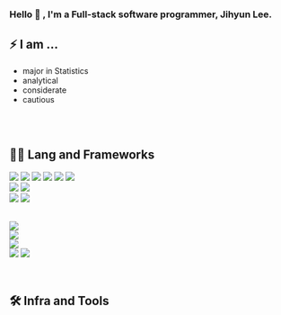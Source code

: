 ### Hello 👋 , I'm  a Full-stack software programmer, Jihyun Lee. 


## ⚡ I am ...
- major in Statistics 
- analytical
- considerate
- cautious
<br>

<br>

## 🧑‍💻 Lang and Frameworks
  <img src="https://img.shields.io/badge/java-007396?style=for-the-badge&logo=java&logoColor=white"> <img src="https://img.shields.io/badge/python-3776AB?style=for-the-badge&logo=python&logoColor=white"> <img src="https://img.shields.io/badge/html5-E34F26?style=for-the-badge&logo=html5&logoColor=white"> <img src="https://img.shields.io/badge/css-1572B6?style=for-the-badge&logo=css3&logoColor=white"> <img src="https://img.shields.io/badge/javascript-F7DF1E?style=for-the-badge&logo=javascript&logoColor=black"> <img src="https://img.shields.io/badge/jquery-0769AD?style=for-the-badge&logo=jquery&logoColor=white">
  <br> 
  <img src="https://img.shields.io/badge/oracle-F80000?style=for-the-badge&logo=oracle&logoColor=white"> <img src="https://img.shields.io/badge/mysql-4479A1?style=for-the-badge&logo=mysql&logoColor=white"> 
 <br> <img src="https://img.shields.io/badge/react-61DAFB?style=for-the-badge&logo=react&logoColor=black"> 
  <img src="https://img.shields.io/badge/vue.js-4FC08D?style=for-the-badge&logo=vue.js&logoColor=white"> 

<br> <img src="https://img.shields.io/badge/spring-6DB33F?style=for-the-badge&logo=spring&logoColor=white"> 
<br> <img src="https://img.shields.io/badge/linux-FCC624?style=for-the-badge&logo=linux&logoColor=black"> 
<br> <img src="https://img.shields.io/badge/apache tomcat-F8DC75?style=for-the-badge&logo=apachetomcat&logoColor=white">
<br> <img src="https://img.shields.io/badge/github-181717?style=for-the-badge&logo=github&logoColor=white">
  <img src="https://img.shields.io/badge/git-F05032?style=for-the-badge&logo=git&logoColor=white">

  <br>

## 🛠️ Infra and Tools


<!--
**ImaginCreature/ImaginCreature** is a ✨ _special_ ✨ repository because its `README.md` (this file) appears on your GitHub profile.

Here are some ideas to get you started:

- 🔭 I’m currently working on ...
- 🌱 I’m currently learning ...
- 👯 I’m looking to collaborate on ...
- 🤔 I’m looking for help with ...
- 💬 Ask me about ...
- 📫 How to reach me: ...
- 😄 Pronouns: ...
- ⚡ Fun fact: ...
## 📚 I’m currently studying at ...
- Shinsegae I&C spharos Academy.
<br>
-->
